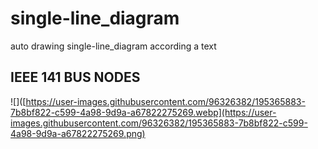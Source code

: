 # single-line_diagram
auto drawing  single-line_diagram according a text


## IEEE 141 BUS NODES

![]([https://user-images.githubusercontent.com/96326382/195365883-7b8bf822-c599-4a98-9d9a-a67822275269.webp](https://user-images.githubusercontent.com/96326382/195365883-7b8bf822-c599-4a98-9d9a-a67822275269.png)
